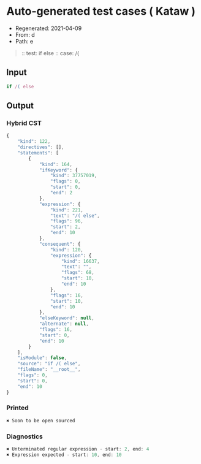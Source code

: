 # Auto-generated test cases ( Kataw )
- Regenerated: 2021-04-09
- From: d
- Path: e
> :: test: if else
> :: case: /(
## Input

`````js
if /( else
`````

## Output

### Hybrid CST

```javascript
{
    "kind": 122,
    "directives": [],
    "statements": [
        {
            "kind": 164,
            "ifKeyword": {
                "kind": 37757019,
                "flags": 0,
                "start": 0,
                "end": 2
            },
            "expression": {
                "kind": 221,
                "text": "/( else",
                "flags": 96,
                "start": 2,
                "end": 10
            },
            "consequent": {
                "kind": 120,
                "expression": {
                    "kind": 16637,
                    "text": "",
                    "flags": 68,
                    "start": 10,
                    "end": 10
                },
                "flags": 16,
                "start": 10,
                "end": 10
            },
            "elseKeyword": null,
            "alternate": null,
            "flags": 16,
            "start": 0,
            "end": 10
        }
    ],
    "isModule": false,
    "source": "if /( else",
    "fileName": "__root__",
    "flags": 0,
    "start": 0,
    "end": 10
}
```

### Printed

```javascript
✖ Soon to be open sourced
```

### Diagnostics

```javascript
✖ Unterminated regular expression - start: 2, end: 4
✖ Expression expected - start: 10, end: 10

```

